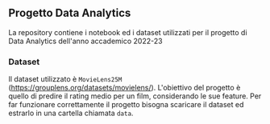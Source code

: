 ## Progetto Data Analytics
La repository contiene i notebook ed i dataset utilizzati per il progetto di Data Analytics dell'anno accademico 2022-23

### Dataset
Il dataset utilizzato è `MovieLens25M` (https://grouplens.org/datasets/movielens/). L'obiettivo del progetto è quello di predire il rating medio per un film, considerando le sue feature. Per far funzionare correttamente il progetto bisogna scaricare il dataset ed estrarlo in una cartella chiamata `data`.